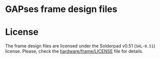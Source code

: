 # GAPses frame design files


# License
The frame design files are licensed under the Solderpad v0.51 (`SHL-0.51`) license. Please, check the [hardware/frame/LICENSE](./LICENSE.md) file for details.
